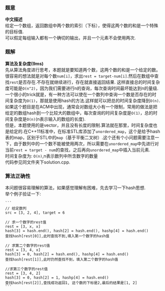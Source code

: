 ### 题意
**中文描述**  
给定一个数组，返回数组中两个数的索引（下标），使得这两个数的和是一个特殊的目标值.  
可以假定每组输入都有一个确切的输出，并且一个元素不会使用两次.
### 题解
**算法及复杂度(9ms)**  
先从算法角度进行思考，本题就是要知道两个数，这两个数的和是一个给定的数。很容易的想法就是对每个数`num[i]`，求出`rest = target-num[i]`.然后在数组中查找`rest`是否存在.不存在就继续进行，存在就直接返回结果.
这样直接总的时间复杂度可能是`O(n^2)`，因为我们需要进行n的查询，每次查询时间最坏能达到n的量级.一个很小的trick就是，有一种方法可以使在一个数列中查询一个数是否存在的时间复杂度为`O(1)`，那就是使用hash的方法.这样就可以把总的时间复杂度降到`O(n)`.  
如果这个题目是在ACM中出现，通常会对数组大小有一个限制，常用的做法是把给定的数组hash到一个比较大的数组中，每次查询的时间复杂度是`O(1)`，总的时间复杂度是`O(n)`(n表示输入的数组的长度).  
但是，本题使用的是vector，并且没有长度的限制.算法就在那里，时间复杂度也是给定的.在C++11标准中，在标准STL库添加了`unordered_map`，这个是给予hash表的map，区别于STL中的`map`（基于平衡二叉树）.这个还有个小问题需要注意一下，由于数列中的一个数不能被使用两次，所以需要在`unordered_map`中先进行对当前`rest = target - num`的查找，之后再向`unordered_map`中插入当前元素.  
时间复杂度为: `O(n)`,n表示数列中所含数字的数量  
代码参见同文件夹下solution.cpp.

### 算法正确性
本问题很容易理解的算法，如果感觉理解有困难，先去学习一下hash思想.  
举个例子验证一下:

    ```
    // 给定数列
    src = [3, 2, 4], target = 6
    
    // 求一个数字的rest值
    rest = [3, x, x]
    hash[3] = hash.end(), hash[2] = hash.end(), hashp[4] = hash.end()
    查找hash[rest[0]],此时查找不到,填入第一个数字的hash值
    
    // 求第二个数字的rest值
    rest = [3, 4, x]
    hash[3] = 0, hash[2] = hash.end(), hashp[4] = hash.end()
    查找hash[rest[1]],此时仍然查找不到，填入第二个数字的hash值
    
    //求第三个数字的rest值
    rest = [3, 4, 2]
    hash[3] = 0, hash[2] = 1, hashp[4] = hash.end()
    查找hash[rest[2]],查找成功返回1, 这个数的下标是2,最后的结果是[1, 2]
    ```
